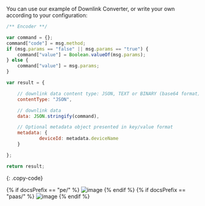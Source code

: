 You can use our example of Downlink Converter, or write your own according to your configuration:

```javascript
/** Encoder **/

var command = {};
command["code"] = msg.method;
if (msg.params == "false" || msg.params == "true") {
    command["value"] = Boolean.valueOf(msg.params);
} else {
    command["value"] = msg.params;
}

var result = {

    // downlink data content type: JSON, TEXT or BINARY (base64 format)
    contentType: "JSON",

    // downlink data
    data: JSON.stringify(command),

    // Optional metadata object presented in key/value format
    metadata: {
            deviceId: metadata.deviceName
    }

};

return result;
```
{: .copy-code}

{% if docsPrefix == "pe/" %}
![image](https://img.tbqa.cloud/user-guide/integrations/tuya/tuya-create-downlink-converter-tbel-pe.png)
{% endif %}
{% if docsPrefix == "paas/" %}
![image](https://img.tbqa.cloud/user-guide/integrations/tuya/tuya-create-downlink-converter-tbel-pe.png)
{% endif %}